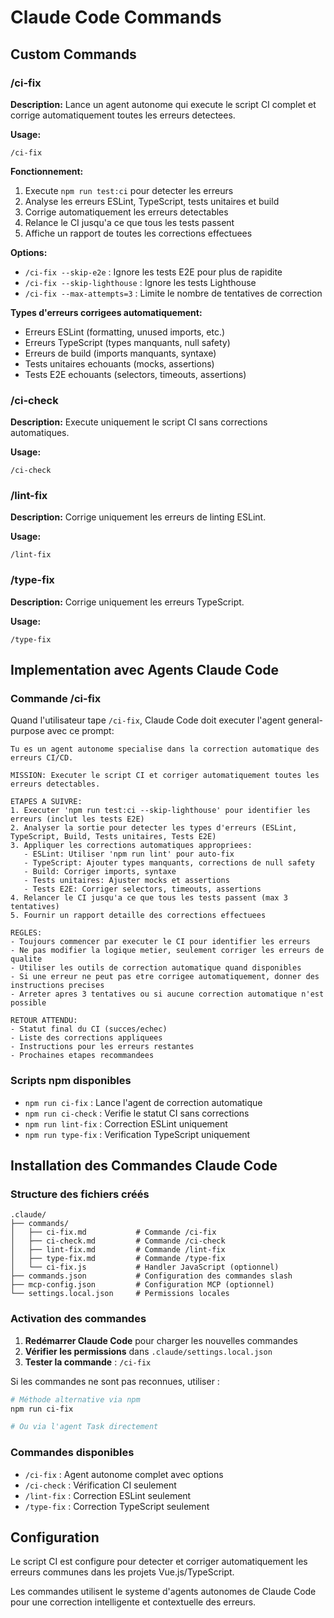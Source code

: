 # Claude Code Commands

## Custom Commands

### /ci-fix
**Description:** Lance un agent autonome qui execute le script CI complet et corrige automatiquement toutes les erreurs detectees.

**Usage:**
```
/ci-fix
```

**Fonctionnement:**
1. Execute `npm run test:ci` pour detecter les erreurs
2. Analyse les erreurs ESLint, TypeScript, tests unitaires et build
3. Corrige automatiquement les erreurs detectables
4. Relance le CI jusqu'a ce que tous les tests passent
5. Affiche un rapport de toutes les corrections effectuees

**Options:**
- `/ci-fix --skip-e2e` : Ignore les tests E2E pour plus de rapidite
- `/ci-fix --skip-lighthouse` : Ignore les tests Lighthouse
- `/ci-fix --max-attempts=3` : Limite le nombre de tentatives de correction

**Types d'erreurs corrigees automatiquement:**
- Erreurs ESLint (formatting, unused imports, etc.)
- Erreurs TypeScript (types manquants, null safety)
- Erreurs de build (imports manquants, syntaxe)
- Tests unitaires echouants (mocks, assertions)
- Tests E2E echouants (selectors, timeouts, assertions)

### /ci-check
**Description:** Execute uniquement le script CI sans corrections automatiques.

**Usage:**
```
/ci-check
```

### /lint-fix
**Description:** Corrige uniquement les erreurs de linting ESLint.

**Usage:**
```
/lint-fix
```

### /type-fix
**Description:** Corrige uniquement les erreurs TypeScript.

**Usage:**
```
/type-fix
```

## Implementation avec Agents Claude Code

### Commande /ci-fix

Quand l'utilisateur tape `/ci-fix`, Claude Code doit executer l'agent general-purpose avec ce prompt:

```
Tu es un agent autonome specialise dans la correction automatique des erreurs CI/CD.

MISSION: Executer le script CI et corriger automatiquement toutes les erreurs detectables.

ETAPES A SUIVRE:
1. Executer 'npm run test:ci --skip-lighthouse' pour identifier les erreurs (inclut les tests E2E)
2. Analyser la sortie pour detecter les types d'erreurs (ESLint, TypeScript, Build, Tests unitaires, Tests E2E)
3. Appliquer les corrections automatiques appropriees:
   - ESLint: Utiliser 'npm run lint' pour auto-fix
   - TypeScript: Ajouter types manquants, corrections de null safety
   - Build: Corriger imports, syntaxe
   - Tests unitaires: Ajuster mocks et assertions
   - Tests E2E: Corriger selectors, timeouts, assertions
4. Relancer le CI jusqu'a ce que tous les tests passent (max 3 tentatives)
5. Fournir un rapport detaille des corrections effectuees

REGLES:
- Toujours commencer par executer le CI pour identifier les erreurs
- Ne pas modifier la logique metier, seulement corriger les erreurs de qualite
- Utiliser les outils de correction automatique quand disponibles
- Si une erreur ne peut pas etre corrigee automatiquement, donner des instructions precises
- Arreter apres 3 tentatives ou si aucune correction automatique n'est possible

RETOUR ATTENDU:
- Statut final du CI (succes/echec)
- Liste des corrections appliquees
- Instructions pour les erreurs restantes
- Prochaines etapes recommandees
```

### Scripts npm disponibles

- `npm run ci-fix` : Lance l'agent de correction automatique
- `npm run ci-check` : Verifie le statut CI sans corrections
- `npm run lint-fix` : Correction ESLint uniquement
- `npm run type-fix` : Verification TypeScript uniquement

## Installation des Commandes Claude Code

### Structure des fichiers créés

```
.claude/
├── commands/
│   ├── ci-fix.md           # Commande /ci-fix
│   ├── ci-check.md         # Commande /ci-check
│   ├── lint-fix.md         # Commande /lint-fix
│   ├── type-fix.md         # Commande /type-fix
│   └── ci-fix.js           # Handler JavaScript (optionnel)
├── commands.json           # Configuration des commandes slash
├── mcp-config.json         # Configuration MCP (optionnel)
└── settings.local.json     # Permissions locales
```

### Activation des commandes

1. **Redémarrer Claude Code** pour charger les nouvelles commandes
2. **Vérifier les permissions** dans `.claude/settings.local.json`
3. **Tester la commande** : `/ci-fix`

Si les commandes ne sont pas reconnues, utiliser :
```bash
# Méthode alternative via npm
npm run ci-fix

# Ou via l'agent Task directement
```

### Commandes disponibles

- `/ci-fix` : Agent autonome complet avec options
- `/ci-check` : Vérification CI seulement
- `/lint-fix` : Correction ESLint seulement
- `/type-fix` : Correction TypeScript seulement

## Configuration

Le script CI est configure pour detecter et corriger automatiquement les erreurs communes dans les projets Vue.js/TypeScript.

Les commandes utilisent le systeme d'agents autonomes de Claude Code pour une correction intelligente et contextuelle des erreurs.